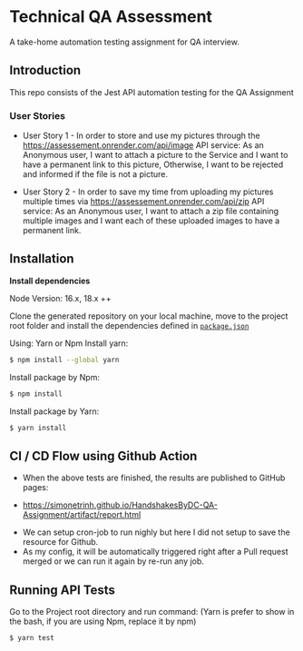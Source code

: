 # Technical QA Assessment

A take-home automation testing assignment for QA interview.

## Introduction

This repo consists of the Jest API automation testing for the QA Assignment

### User Stories

- User Story 1 -
  In order to store and use my pictures through the https://assessement.onrender.com/api/image API service:
  As an Anonymous user,
  I want to attach a picture to the Service
  and I want to have a permanent link to this picture,
  Otherwise, I want to be rejected and informed if the file is not a picture.

- User Story 2 -
  In order to save my time from uploading my pictures multiple times via https://assessement.onrender.com/api/zip API service:
  As an Anonymous user,
  I want to attach a zip file containing multiple images
  and I want each of these uploaded images to have a permanent link.

## Installation

**Install dependencies**

Node Version: 16.x, 18.x ++

Clone the generated repository on your local machine, move to the project root folder and install the dependencies defined in [`package.json`](./package.json)

Using: Yarn or Npm
Install yarn:

```bash
$ npm install --global yarn
```

Install package by Npm:

```bash
$ npm install
```

Install package by Yarn:

```bash
$ yarn install
```

## CI / CD Flow using Github Action

- When the above tests are finished, the results are published to GitHub pages:

* https://simonetrinh.github.io/HandshakesByDC-QA-Assignment/artifact/report.html

- We can setup cron-job to run nighly but here I did not setup to save the resource for Github.
- As my config, it will be automatically triggered right after a Pull request merged or we can run it again by re-run any job.

## Running API Tests

Go to the Project root directory and run command: (Yarn is prefer to show in the bash, if you are using Npm, replace it by npm)

```bash
$ yarn test
```
